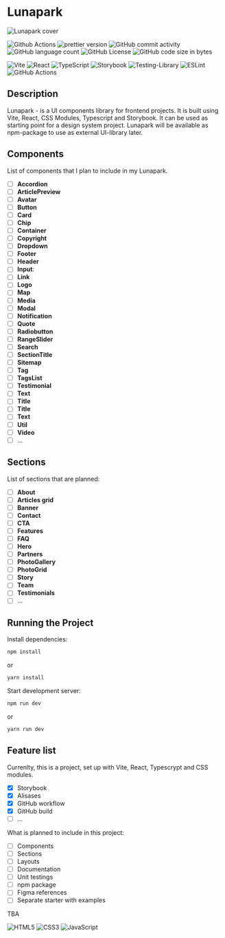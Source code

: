 # Lunapark

![Lunapark cover](https://repository-images.githubusercontent.com/756882027/97177439-d128-4713-8e86-7f3f40a676f4)

![Github Actions](https://github.com/mokhniuk/lunapark/actions/workflows/node.js.yml/badge.svg?branch=main)
![prettier version](https://img.shields.io/badge/prettier-4.0.1-brightgreen)
![GitHub commit activity](https://img.shields.io/github/commit-activity/w/mokhniuk/lunapark)
![GitHub language count](https://img.shields.io/github/languages/count/mokhniuk/lunapark)
![GitHub License](https://img.shields.io/github/license/mokhniuk/lunapark)
![GitHub code size in bytes](https://img.shields.io/github/languages/code-size/mokhniuk/lunapark)

![Vite](https://img.shields.io/badge/vite-%23646CFF.svg?style=for-the-badge&logo=vite&logoColor=white)
![React](https://img.shields.io/badge/react-%2320232a.svg?style=for-the-badge&logo=react&logoColor=%2361DAFB)
![TypeScript](https://img.shields.io/badge/typescript-%23007ACC.svg?style=for-the-badge&logo=typescript&logoColor=white)
![Storybook](https://img.shields.io/badge/-Storybook-FF4785?style=for-the-badge&logo=storybook&logoColor=white)
![Testing-Library](https://img.shields.io/badge/-TestingLibrary-%23E33332?style=for-the-badge&logo=testing-library&logoColor=white)
![ESLint](https://img.shields.io/badge/ESLint-4B3263?style=for-the-badge&logo=eslint&logoColor=white)
![GitHub Actions](https://img.shields.io/badge/github%20actions-%232671E5.svg?style=for-the-badge&logo=githubactions&logoColor=white)

## Description

Lunapark - is a UI components library for frontend projects.
It is built using Vite, React, CSS Modules, Typescript and Storybook.
It can be used as starting point for a design system project. Lunapark will be available as npm-package to use as external UI-library later.

## Components

List of components that I plan to include in my Lunapark.

- [ ] **Accordion**
- [ ] **ArticlePreview**
- [ ] **Avatar**
- [ ] **Button**
- [ ] **Card**
- [ ] **Chip**
- [ ] **Container**
- [ ] **Copyright**
- [ ] **Dropdown**
- [ ] **Footer**
- [ ] **Header**
- [ ] **Input**:
- [ ] **Link**
- [ ] **Logo**
- [ ] **Map**
- [ ] **Media**
- [ ] **Modal**
- [ ] **Notification**
- [ ] **Quote**
- [ ] **Radiobutton**
- [ ] **RangeSlider**
- [ ] **Search**
- [ ] **SectionTitle**
- [ ] **Sitemap**
- [ ] **Tag**
- [ ] **TagsList**
- [ ] **Testimonial**
- [ ] **Text**
- [ ] **Title**
- [ ] **Title**
- [ ] **Text**
- [ ] **Util**
- [ ] **Video**
- [ ]  ...

## Sections

List of sections that are planned:

- [ ] **About**
- [ ] **Articles grid**
- [ ] **Banner**
- [ ] **Contact**
- [ ] **CTA**
- [ ] **Features**
- [ ] **FAQ**
- [ ] **Hero**
- [ ] **Partners**
- [ ] **PhotoGallery**
- [ ] **PhotoGrid**
- [ ] **Story**
- [ ] **Team**
- [ ] **Testimonials**
- [ ]  ...

## Running the Project

Install dependencies:

```bash
npm install
```

or

```bash
yarn install
```

Start development server:

```bash
npm run dev
```

or

```bash
yarn run dev
```

## Feature list

Currenlty, this is a project, set up with Vite, React, Typescrypt and CSS modules.

- [x] Storybook
- [x] Alisases
- [x] GitHub workflow
- [x] GitHub build
- [ ] ...

What is planned to include in this project:

- [ ] Components
- [ ] Sections
- [ ] Layouts
- [ ] Documentation
- [ ] Unit testings
- [ ] npm package
- [ ] Figma references
- [ ] Separate starter with examples

<!-- ## Using the Design System -->

<!-- "lunapark": "npm:@mokhniuk/lunapark", -->

<!-- ### To import a component -->

<!-- ```
import { Component } from 'lunapark';
``` -->

<!-- ### To change the theme of the design system -->

TBA

![HTML5](https://img.shields.io/badge/html5-%23E34F26.svg?style=for-the-badge&logo=html5&logoColor=white)
![CSS3](https://img.shields.io/badge/css3-%231572B6.svg?style=for-the-badge&logo=css3&logoColor=white)
![JavaScript](https://img.shields.io/badge/javascript-%23323330.svg?style=for-the-badge&logo=javascript&logoColor=%23F7DF1E)
